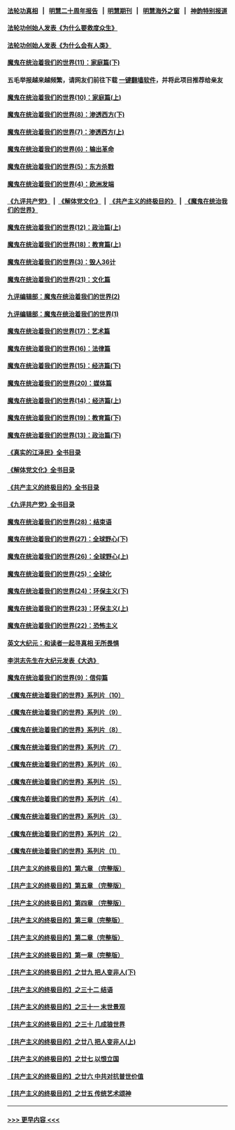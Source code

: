 #### [法轮功真相](https://github.com/gfw-breaker/truth/blob/master/README.md?t=0) &nbsp;&nbsp;|&nbsp;&nbsp; [明慧二十周年报告](https://github.com/gfw-breaker/mh-reports/blob/master/README.md?t=0) &nbsp;&nbsp;|&nbsp;&nbsp;[明慧期刊](https://github.com/gfw-breaker/mh-qikan) &nbsp;&nbsp;|&nbsp;&nbsp; [明慧海外之窗](https://github.com/gfw-breaker/mh-news/blob/master/README.md?t=0) &nbsp;&nbsp;|&nbsp;&nbsp; [神韵特别报道](https://github.com/gfw-breaker/mh-news/blob/master/shenyun.md?t=0)
#### [法轮功创始人发表《为什么要救度众生》](../pages/nsc422/n13975246.md?t=04220943) 
#### [法轮功创始人发表《为什么会有人类》](../pages/nsc422/n13912117.md?t=04220943) 
#### [魔鬼在统治着我们的世界(11)：家庭篇(下)](../pages/nsc422/n10440961.md?t=04220943) 
#### 五毛举报越来越频繁，请网友们前往下载 [一键翻墙软件](https://github.com/gfw-breaker/ssr-accounts)，并将此项目推荐给亲友
#### [魔鬼在统治着我们的世界(10)：家庭篇(上)](../pages/nsc422/n10435448.md?t=04220943) 
#### [魔鬼在统治着我们的世界(8)：渗透西方(下)](../pages/nsc422/n10429603.md?t=04220943) 
#### [魔鬼在统治着我们的世界(7)：渗透西方(上)](../pages/nsc422/n10426013.md?t=04220943) 
#### [魔鬼在统治着我们的世界(6)：输出革命](../pages/nsc422/n10421536.md?t=04220943) 
#### [魔鬼在统治着我们的世界(5)：东方杀戮](../pages/nsc422/n10417707.md?t=04220943) 
#### [魔鬼在统治着我们的世界(4)：欧洲发端](../pages/nsc422/n10414890.md?t=04220943) 
#### [《九评共产党》](https://github.com/begood0513/9ping.md/blob/master/README.md) &nbsp;|&nbsp; [《解体党文化》](../../../../jtdwh.md/blob/master/README.md)  &nbsp;|&nbsp; [《共产主义的终极目的》](../../../../gczydzjmd.md/blob/master/README.md) &nbsp;|&nbsp; [《魔鬼在统治我们的世界》](../../../../mgztzwmdsj.md/blob/master/README.md) 
#### [魔鬼在统治着我们的世界(12)：政治篇(上)](../pages/nsc422/n10444576.md?t=04220943) 
#### [魔鬼在统治着我们的世界(18)：教育篇(上)](../pages/nsc422/n10526970.md?t=04220943) 
#### [魔鬼在统治着我们的世界(3)：毁人36计](../pages/nsc422/n10411583.md?t=04220943) 
#### [魔鬼在统治着我们的世界(21)：文化篇](../pages/nsc422/n10597706.md?t=04220943) 
#### [九评编辑部：魔鬼在统治着我们的世界(2)](../pages/nsc422/n10410036.md?t=04220943) 
#### [九评编辑部：魔鬼在统治着我们的世界(1)](../pages/nsc422/n10406825.md?t=04220943) 
#### [魔鬼在统治着我们的世界(17)：艺术篇](../pages/nsc422/n10499093.md?t=04220943) 
#### [魔鬼在统治着我们的世界(16)：法律篇](../pages/nsc422/n10485969.md?t=04220943) 
#### [魔鬼在统治着我们的世界(15)：经济篇(下)](../pages/nsc422/n10469975.md?t=04220943) 
#### [魔鬼在统治着我们的世界(20)：媒体篇](../pages/nsc422/n10586579.md?t=04220943) 
#### [魔鬼在统治着我们的世界(14)：经济篇(上)](../pages/nsc422/n10457370.md?t=04220943) 
#### [魔鬼在统治着我们的世界(19)：教育篇(下)](../pages/nsc422/n10564808.md?t=04220943) 
#### [魔鬼在统治着我们的世界(13)：政治篇(下)](../pages/nsc422/n10448270.md?t=04220943) 
#### [《真实的江泽民》全书目录](../pages/nsc422/n13721399.md?t=04220943) 
#### [《解体党文化》全书目录](../pages/nsc422/n13721157.md?t=04220943) 
#### [《共产主义的终极目的》全书目录](../pages/nsc422/n13721048.md?t=04220943) 
#### [《九评共产党》全书目录](../pages/nsc422/n13708085.md?t=04220943) 
#### [魔鬼在统治着我们的世界(28)：结束语](../pages/nsc422/n10936246.md?t=04220943) 
#### [魔鬼在统治着我们的世界(27)：全球野心(下)](../pages/nsc422/n10928319.md?t=04220943) 
#### [魔鬼在统治着我们的世界(26)：全球野心(上)](../pages/nsc422/n10900318.md?t=04220943) 
#### [魔鬼在统治着我们的世界(25)：全球化](../pages/nsc422/n10788205.md?t=04220943) 
#### [魔鬼在统治着我们的世界(24)：环保主义(下)](../pages/nsc422/n10695307.md?t=04220943) 
#### [魔鬼在统治着我们的世界(23)：环保主义(上)](../pages/nsc422/n10688613.md?t=04220943) 
#### [魔鬼在统治着我们的世界(22)：恐怖主义](../pages/nsc422/n10614727.md?t=04220943) 
#### [英文大纪元：和读者一起寻真相 无所畏惧](../pages/nsc422/n12542027.md?t=04220943) 
#### [李洪志先生在大纪元发表《大选》](../pages/nsc422/n12534746.md?t=04220943) 
#### [魔鬼在统治着我们的世界(9)：信仰篇](../pages/nsc422/n10432159.md?t=04220943) 
#### [《魔鬼在统治着我们的世界》系列片（10）](../pages/nsc422/n12292670.md?t=04220943) 
#### [《魔鬼在统治着我们的世界》系列片（9）](../pages/nsc422/n12290859.md?t=04220943) 
#### [《魔鬼在统治着我们的世界》系列片（8）](../pages/nsc422/n12287445.md?t=04220943) 
#### [《魔鬼在统治着我们的世界》系列片（7）](../pages/nsc422/n12283425.md?t=04220943) 
#### [《魔鬼在统治着我们的世界》系列片（6）](../pages/nsc422/n12282314.md?t=04220943) 
#### [《魔鬼在统治着我们的世界》系列片（5）](../pages/nsc422/n12281419.md?t=04220943) 
#### [《魔鬼在统治着我们的世界》系列片（4）](../pages/nsc422/n12274024.md?t=04220943) 
#### [《魔鬼在统治着我们的世界》系列片（3）](../pages/nsc422/n12271322.md?t=04220943) 
#### [《魔鬼在统治着我们的世界》系列片（2）](../pages/nsc422/n12269049.md?t=04220943) 
#### [《魔鬼在统治着我们的世界》系列片（1）](../pages/nsc422/n12267575.md?t=04220943) 
#### [【共产主义的终极目的】第六章 （完整版）](../pages/nsc422/n11428913.md?t=04220943) 
#### [【共产主义的终极目的】第五章 （完整版）](../pages/nsc422/n11428912.md?t=04220943) 
#### [【共产主义的终极目的】第四章 （完整版）](../pages/nsc422/n11428907.md?t=04220943) 
#### [【共产主义的终极目的】第三章（完整版）](../pages/nsc422/n11428848.md?t=04220943) 
#### [【共产主义的终极目的】第二章（完整版）](../pages/nsc422/n11428831.md?t=04220943) 
#### [【共产主义的终极目的】第一章（完整版）](../pages/nsc422/n11417651.md?t=04220943) 
#### [【共产主义的终极目的】之廿九 把人变非人(下)](../pages/nsc422/n11344140.md?t=04220943) 
#### [【共产主义的终极目的】之三十二 结语](../pages/nsc422/n11360535.md?t=04220943) 
#### [【共产主义的终极目的】之三十一 末世景观](../pages/nsc422/n11351129.md?t=04220943) 
#### [【共产主义的终极目的】之三十 几成狼世界](../pages/nsc422/n11348280.md?t=04220943) 
#### [【共产主义的终极目的】之廿八 把人变非人(上)](../pages/nsc422/n11340492.md?t=04220943) 
#### [【共产主义的终极目的】之廿七 以恨立国](../pages/nsc422/n11336944.md?t=04220943) 
#### [【共产主义的终极目的】之廿六 中共对抗普世价值](../pages/nsc422/n11324785.md?t=04220943) 
#### [【共产主义的终极目的】之廿五 传统艺术颂神](../pages/nsc422/n11296396.md?t=04220943) 

----
#### [ >>> 更早内容 <<< ](../indexes/nsc422-earlier.md)
